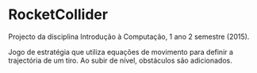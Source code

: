 # RocketCollider
Projecto da disciplina Introdução à Computação, 1 ano 2 semestre (2015).

Jogo de estratégia que utiliza equações de movimento para definir a trajectória de um tiro.
Ao subir de nível, obstáculos são adicionados. 
